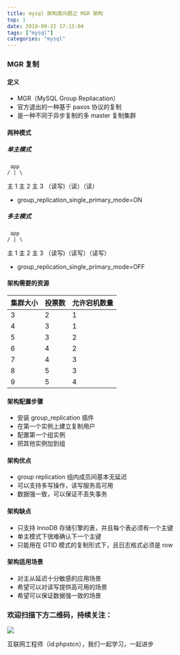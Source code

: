 ```yaml
---
title: mysql 架构类问题之 MGR 架构
top: 1
date: 2019-09-22 17:15:04
tags: ["mysql"]
categories: "mysql"
---
```

### MGR 复制
#### 定义
- MGR（MySQL Group Repliacation）
- 官方退出的一种基于 paxos 协议的复制
- 是一种不同于异步复制的多 master 复制集群

#### 两种模式
##### 单主模式
     app 
    / | \
 主 1 主 2 主 3
（读写)（读）（读）
- group_replication_single_primary_mode=ON

##### 多主模式
     app 
    / | \
 主 1 主 2 主 3
（读写)（读写）（读写）
- group_replication_single_primary_mode=OFF

#### 架构需要的资源
|集群大小| 投票数|允许宕机数量|
|-|-|-|
|3|2|1|
|4|3|1|
|5|3|2|
|6|4|2|
|7|4|3|
|8|5|3|
|9|5|4|

#### 架构配置步骤
- 安装 group_replication 插件
- 在第一个实例上建立复制用户
- 配置第一个组实例
- 把其他实例加到组

#### 架构优点
- group replication 组内成员间基本无延迟
- 可以支持多写操作，读写服务高可用
- 数据强一致，可以保证不丢失事务

#### 架构缺点
- 只支持 InnoDB 存储引擎的表，并且每个表必须有一个主键
- 单主模式下很难确认下一个主键
- 只能用在 GTID 模式的复制形式下，且日志格式必须是 row

#### 架构适用场景
- 对主从延迟十分敏感的应用场景
- 希望可以对读写提供高可用的场景
- 希望可以保证数据强一致的场景

### 欢迎扫描下方二维码，持续关注：
![](https://ww1.sinaimg.cn/large/a616b9a4gy1g4xzv954a4j20760763yo.jpg)

互联网工程师（id:phpstcn），我们一起学习，一起进步